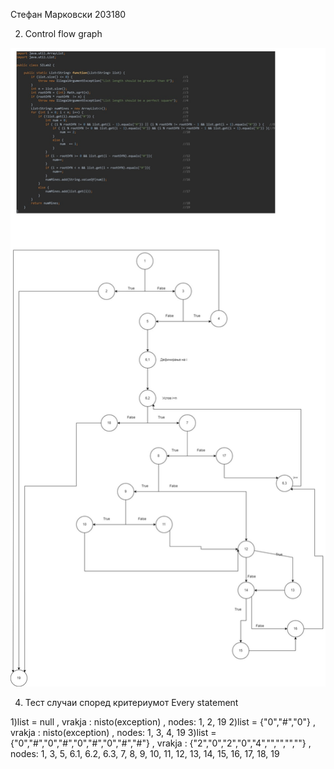 Стефан Марковски 203180

2. Control flow graph

![](ControlFlowGraph.jpg)


4. Тест случаи според критериумот Every statement

1)list = null , vrakja : nisto(exception) , nodes: 1, 2, 19
2)list = {"0","#","0"} , vrakja : nisto(exception) , nodes: 1, 3, 4, 19
3)list = {"0","#","0","#","0","#","0","#","#"} , vrakja : {"2","0","2","0","4","","","",""} , nodes: 1, 3, 5, 6.1, 6.2, 6.3, 7, 8, 9, 10, 11, 12, 13, 14, 15, 16, 17, 18, 19
